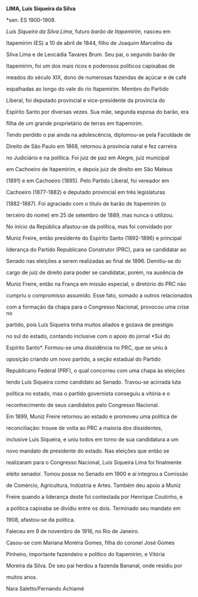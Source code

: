 **LIMA, Luís Siqueira da Silva**



\*sen. ES 1900-1908.



*Luís Siqueira da Silva Lima*, futuro *barão de Itapemirim*, nasceu em

Itapemirim (ES) a 10 de abril de 1844, filho de Joaquim Marcelino da

Silva Lima e de Leocádia Tavares Brum. Seu pai, o segundo barão de

Itapemirim, foi um dos mais ricos e poderosos políticos capixabas de

meados do século XIX, dono de numerosas fazendas de açúcar e de café

espalhadas ao longo do vale do rio Itapemirim. Membro do Partido

Liberal, foi deputado provincial e vice-presidente da província do

Espírito Santo por diversas vezes. Sua mãe, segunda esposa do barão, era

filha de um grande proprietário de terras em Itapemirim.



Tendo perdido o pai ainda na adolescência, diplomou-se pela Faculdade de

Direito de São Paulo em 1868, retornou à província natal e fez carreira

no Judiciário e na política. Foi juiz de paz em Alegre, juiz municipal

em Cachoeiro de Itapemirim, e depois juiz de direito em São Mateus

(1891) e em Cachoeiro (1895). Pelo Partido Liberal, foi vereador em

Cachoeiro (1877-1882) e deputado provincial em três legislaturas

(1882-1887). Foi agraciado com o título de barão de Itapemirim (o

terceiro do nome) em 25 de setembro de 1889, mas nunca o utilizou.



No início da República afastou-se da política, mas foi convidado por

Muniz Freire, então presidente do Espírito Santo (1892-1896) e principal

liderança do Partido Republicano Construtor (PRC), para se candidatar ao

Senado nas eleições a serem realizadas ao final de 1896. Demitiu-se do

cargo de juiz de direito para poder se candidatar, porém, na ausência de

Muniz Freire, então na França em missão especial, o diretório do PRC não

cumpriu o compromisso assumido. Esse fato, somado a outros relacionados

com a formação da chapa para o Congresso Nacional, provocou uma crise no

partido, pois Luís Siqueira tinha muitos aliados e gozava de prestígio

no sul do estado, contando inclusive com o apoio do jornal *Sul do

Espírito Santo*. Formou-se uma dissidência no PRC, que se uniu à

oposição criando um novo partido, a seção estadual do Partido

Republicano Federal (PRF), o qual concorreu com uma chapa às eleições

tendo Luís Siqueira como candidato ao Senado. Travou-se acirrada luta

política no estado, mas o partido governista conseguiu a vitória e o

reconhecimento de seus candidatos pelo Congresso Nacional.



Em 1899, Muniz Freire retornou ao estado e promoveu uma política de

reconciliação: trouxe de volta ao PRC a maioria dos dissidentes,

inclusive Luís Siqueira, e uniu todos em torno de sua candidatura a um

novo mandato de presidente do estado. Nas eleições que então se

realizaram para o Congresso Nacional, Luís Siqueira Lima foi finalmente

eleito senador. Tomou posse no Senado em 1900 e aí integrou a Comissão

de Comércio, Agricultura, Indústria e Artes. Também deu apoio a Muniz

Freire quando a liderança deste foi contestada por Henrique Coutinho, e

a política capixaba se dividiu entre os dois. Terminado seu mandato em

1908, afastou-se da política.



Faleceu em 9 de novembro de 1916, no Rio de Janeiro.



Casou-se com Mariana Moreira Gomes, filha do coronel José Gomes

Pinheiro, importante fazendeiro e político do Itapemirim, e Vitória

Moreira da Silva. De seu pai herdou a fazenda Bananal, onde residiu por

muitos anos.



Nara Saletto/Fernando Achiamé



